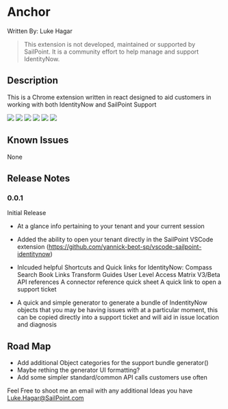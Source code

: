 # Anchor
Written By: Luke Hagar

> This extension is not developed, maintained or supported by SailPoint. 
> It is a community effort to help manage and support IdentityNow.

## Description

This is a Chrome extension written in react designed to aid customers in working with both IdentityNow and SailPoint Support

![](https://github.com/luke-hagar-sp/anchor/blob/master/readme-contents/Screen%20Shot%206.png)
![](https://github.com/luke-hagar-sp/anchor/blob/master/readme-contents/Screen%20Shot%205.png)
![](https://github.com/luke-hagar-sp/anchor/blob/master/readme-contents/Screen%20Shot%204.png)
![](https://github.com/luke-hagar-sp/anchor/blob/master/readme-contents/Screen%20Shot%203.png)
![](https://github.com/luke-hagar-sp/anchor/blob/master/readme-contents/Screen%20Shot%202.png)
![](https://github.com/luke-hagar-sp/anchor/blob/master/readme-contents/Screen%20Shot%201.png)

## Known Issues

None

## Release Notes

### 0.0.1
Initial Release
- At a glance info pertaining to your tenant and your current session
- Added the ability to open your tenant directly in the SailPoint VSCode extension (https://github.com/yannick-beot-sp/vscode-sailpoint-identitynow)
- Inlcuded helpful Shortcuts and Quick links for IdentityNow:
Compass Search
Book Links
Transform Guides
User Level Access Matrix
V3/Beta API references
A connector reference quick sheet
A quick link to open a support ticket

- A quick and simple generator to generate a bundle of IndentityNow objects that you may be having issues with at a particular moment, this can be copied directly into a support ticket and will aid in issue location and diagnosis


## Road Map
- Add additional Object categories for the support bundle generator()
- Maybe rething the generator UI formatting?
- Add some simpler standard/common API calls customers use often

Feel Free to shoot me an email with any additional Ideas you have Luke.Hagar@SailPoint.com
